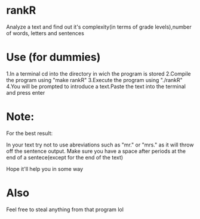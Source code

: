 # rankR
Analyze a text and find out it's complexity(in terms of grade levels),number of words, letters and sentences


# Use (for dummies)
1.In a terminal cd into the directory in wich the program is stored
2.Compile the program using "make rankR"
3.Execute the program using "./rankR"
4.You will be prompted to introduce a text.Paste the text into the terminal and press enter

# Note:
For the best result:

In your text try not to use abreviations such as "mr." or "mrs." as it will throw off the sentence output.
Make sure you have a space after periods at the end of a sentece(except for the end of the text)


Hope it'll help you in some way

# Also
Feel free to steal anything from that program lol
